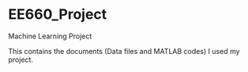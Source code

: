 # EE660_Project
Machine Learning Project

This contains the documents (Data files and MATLAB codes) I used my project.
